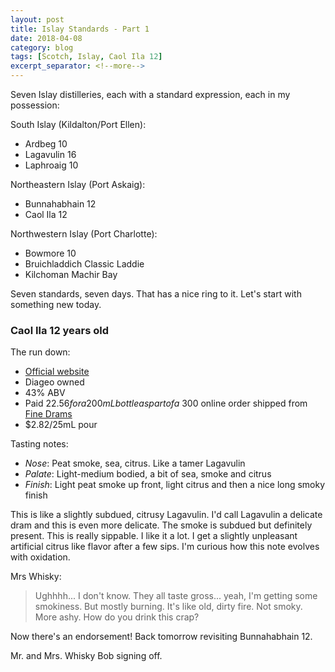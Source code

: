 ```yaml
---
layout: post
title: Islay Standards - Part 1
date: 2018-04-08
category: blog
tags: [Scotch, Islay, Caol Ila 12]
excerpt_separator: <!--more-->
---
```


Seven Islay distilleries, each with a standard expression, each in my possession:

South Islay (Kildalton/Port Ellen):
* Ardbeg 10
* Lagavulin 16
* Laphroaig 10

Northeastern Islay (Port Askaig):
* Bunnahabhain 12
* Caol Ila 12

Northwestern Islay (Port Charlotte):
* Bowmore 10
* Bruichladdich Classic Laddie
* Kilchoman Machir Bay

Seven standards, seven days. That has a nice ring to it. Let's start with something new today.

<!--more-->

### Caol Ila 12 years old

The run down:
* [Official website](https://www.malts.com/en-us/our-whisky-collection/caol-ila/caol-ila-12-years-old/)
* Diageo owned
* 43% ABV
* Paid $22.56 for a 200 mL bottle as part of a ~$300 online order shipped from [Fine Drams](http://www.finedrams.com)
* $2.82/25mL pour

Tasting notes:
* *Nose*: Peat smoke, sea, citrus. Like a tamer Lagavulin
* *Palate*: Light-medium bodied, a bit of sea, smoke and citrus
* *Finish*: Light peat smoke up front, light citrus and then a nice long smoky finish

This is like a slightly subdued, citrusy Lagavulin. I'd call Lagavulin a delicate dram and this is even more delicate. The smoke is subdued but definitely present. This is really sippable. I like it a lot. I get a slightly unpleasant artificial citrus like flavor after a few sips. I'm curious how this note evolves with oxidation.

Mrs Whisky:

> Ughhhh... I don't know. They all taste gross... yeah, I'm getting some smokiness. But mostly burning. It's like old, dirty fire. Not smoky. More ashy. How do you drink this crap?

Now there's an endorsement! Back tomorrow revisiting Bunnahabhain 12.

Mr. and Mrs. Whisky Bob signing off.

